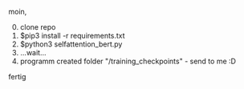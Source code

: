 moin,

0. clone repo
1. $pip3 install -r requirements.txt
2. $python3 selfattention_bert.py
3. ...wait...
4. programm created folder "/training_checkpoints" - send to me :D

fertig
